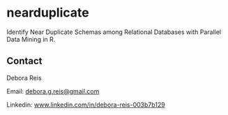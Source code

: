# nearduplicate
Identify Near Duplicate Schemas among Relational Databases with Parallel Data Mining in R.

## Contact
Debora Reis

Email: debora.g.reis@gmail.com

Linkedin: www.linkedin.com/in/debora-reis-003b7b129

